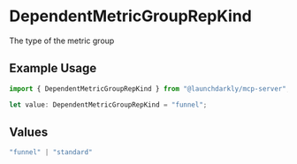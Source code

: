 # DependentMetricGroupRepKind

The type of the metric group

## Example Usage

```typescript
import { DependentMetricGroupRepKind } from "@launchdarkly/mcp-server";

let value: DependentMetricGroupRepKind = "funnel";
```

## Values

```typescript
"funnel" | "standard"
```